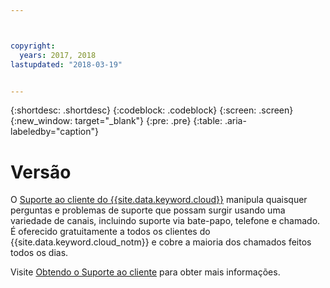 ```yaml
---



copyright:
  years: 2017, 2018
lastupdated: "2018-03-19"


---
```


{:shortdesc: .shortdesc}
{:codeblock: .codeblock}
{:screen: .screen}
{:new_window: target="_blank"}
{:pre: .pre}
{:table: .aria-labeledby="caption"}

# Versão

O [Suporte ao cliente do {{site.data.keyword.cloud}}](https://console.bluemix.net/docs/get-support/howtogetsupport.html#getting-customer-support) manipula quaisquer perguntas e problemas de suporte que possam surgir usando uma variedade de canais, incluindo suporte via bate-papo, telefone e chamado. É oferecido gratuitamente a todos os clientes do {{site.data.keyword.cloud_notm}} e cobre a maioria dos chamados feitos todos os dias.

Visite [Obtendo o Suporte ao cliente](https://console.bluemix.net/docs/get-support/howtogetsupport.html#getting-customer-support) para obter mais informações.
